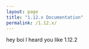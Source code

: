 ```yaml
---
layout: page
title: "1.12.x Documentation"
permalink: /1.12.x/
---
```



hey boi I heard you like 1.12.2
